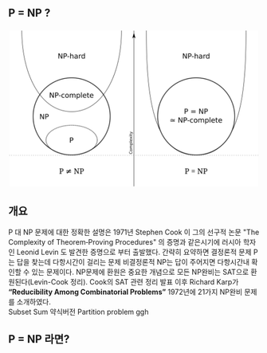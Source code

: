## P = NP ?
### <center><img src="P_np_np-complete_np-hard.svg.png" width="500"/></center>
## 개요
P 대 NP 문제에 대한 정확한 설명은 1971년 Stephen Cook 이 그의 선구적 논문 "The Complexity of Theorem‑Proving Procedures" 의 증명과 같은시기에 러시아 학자인 Leonid Levin 도 발견한 증명으로 부터 출발했다. 간략히 요약하면 결정론적 문제 P는 답을 찾는데 다항시간이 걸리는 문제 비결정론적 NP는 답이 주어지면 다항시간내 확인할 수 있는 문제이다. NP문제에 환원은 중요한 개념으로 모든 NP완비는 SAT으로 환원된다(Levin-Cook 정리). Cook의 SAT 관련 정리 발표 이후 Richard Karp가 **“Reducibility Among Combinatorial Problems”** 1972년에 21가지 NP완비 문제를 소개하였다.  
Subset Sum 약식버전 Partition problem ggh
## P = NP 라면?
